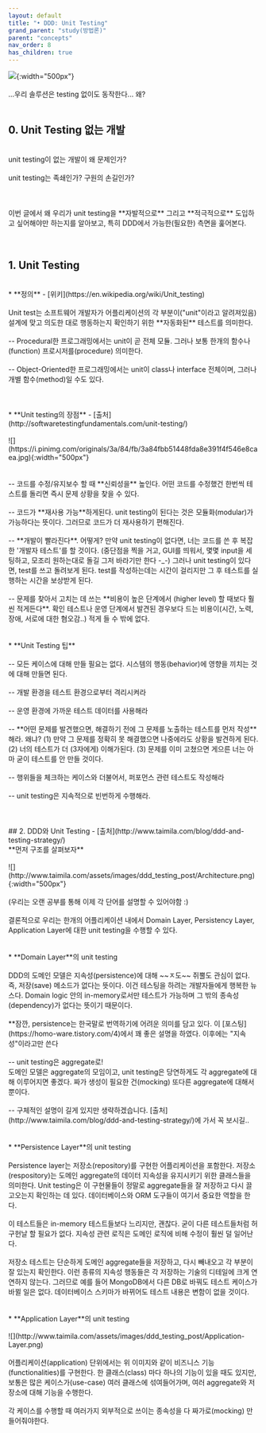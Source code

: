 ```yaml
---
layout: default
title: "• DDD: Unit Testing"
grand_parent: "study(방법론)"
parent: "concepts"
nav_order: 8
has_children: true
---
```


![](https://www.jokejive.com/images/jokejive/6e/6e64eeb048f1322666a7bb22d8314c23.jpeg){:width="500px"}
<br><br>
...우리 솔루션은 testing 없이도 동작한다... 왜?
<br><br>
## 0. Unit Testing 없는 개발
<br>
unit testing이 없는 개발이 왜 문제인가?
<br><br>
unit testing는 족쇄인가? 구원의 손길인가?
<br><br><br><br>
이번 글에서 왜 우리가 unit testing을 **자발적으로** 그리고 **적극적으로** 도입하고 싶어해야만 하는지를 알아보고, 특히 DDD에서 가능한(필요한) 측면을 훑어본다.
<br><br><br>

## 1. Unit Testing
<br>
* **정의** - [위키](https://en.wikipedia.org/wiki/Unit_testing)
<br><br>
Unit test는 소프트웨어 개발자가 어플리케이션의 각 부분이("unit"이라고 알려져있음) 설계에 맞고 의도한 대로 행동하는지 확인하기 위한 **자동화된** 테스트를 의미한다.
<br><br>
-- Procedural한 프로그래밍에서는 unit이 곧 전체 모듈. 그러나 보통 한개의 함수나(function) 프로시저를(procedure) 의미한다.
<br><br>
-- Object-Oriented한 프로그래밍에서는 unit이 class나 interface 전체이며, 그러나 개별 함수(method)일 수도 있다.
<br><br><br><br>
* **Unit testing의 장점** - [출처](http://softwaretestingfundamentals.com/unit-testing/)
<br><br>
![](https://i.pinimg.com/originals/3a/84/fb/3a84fbb51448fda8e391f4f546e8caea.jpg){:width="500px"}
<br><br><br>
-- 코드를 수정/유지보수 할 때 **신뢰성을** 높인다. 어떤 코드를 수정했건 한번씩 테스트를 돌리면 즉시 문제 상황을 찾을 수 있다.
<br><br>
-- 코드가 **재사용 가능**하게된다. unit testing이 된다는 것은 모듈화(modular)가 가능하다는 뜻이다. 그러므로 코드가 더 재사용하기 편해진다.
<br><br>
-- **개발이 빨라진다**. 어떻게? 만약 unit testing이 없다면, 너는 코드를 쓴 후 복잡한 '개발자 테스트'를 할 것이다. (중단점을 찍을 거고, GUI를 띄워서, 몇몇 input을 세팅하고, 모조리 원하는대로 돌길 그저 바라기만 한다 -_-) 그러나 unit testing이 있다면, test를 쓰고 돌려보게 된다. test를 작성하는데는 시간이 걸리지만 그 후 테스트를 실행하는 시간을 보상받게 된다.
<br><br>
-- 문제를 찾아서 고치는 데 쓰는 **비용이 높은 단계에서 (higher level) 할 때보다 훨씬 적게든다**. 확인 테스트나 운영 단계에서 발견된 경우보다 드는 비용이(시간, 노력, 장애, 서로에 대한 혐오감..) 적게 들 수 밖에 없다.
<br><br><br>
* **Unit Testing 팁**
<br><br>
-- 모든 케이스에 대해 만들 필요는 없다. 시스템의 행동(behavior)에 영향을 끼치는 것에 대해 만들면 된다.
<br><br>
-- 개발 환경을 테스트 환경으로부터 격리시켜라
<br><br>
-- 운영 환경에 가까운 테스트 데이터를 사용해라
<br><br>
-- **어떤 문제를 발견했으면, 해결하기 전에 그 문제를 노출하는 테스트를 먼저 작성**해라. 왜냐? (1) 만약 그 문제를 정확히 못 해결했으면 나중에라도 상황을 발견하게 된다. (2) 너의 테스트가 더 (3자에게) 이해가된다. (3) 문제를 이미 고쳤으면 게으른 너는 아마 굳이 테스트를 안 만들 것이다.
<br><br>
-- 행위들을 체크하는 케이스와 더불어서, 퍼포먼스 관련 테스트도 작성해라
<br><br>
-- unit testing은 지속적으로 빈번하게 수행해라.
<br><br><br><br>
## 2. DDD와 Unit Testing - [출처](http://www.taimila.com/blog/ddd-and-testing-strategy/)
<br>
**먼저 구조를 살펴보자**
<br><br>
![](http://www.taimila.com/assets/images/ddd_testing_post/Architecture.png){:width="500px"}
<br><br>
(우리는 오랜 공부를 통해 이제 각 단어를 설명할 수 있어야함 :)
<br><br>
결론적으로 우리는 한개의 어플리케이션 내에서 Domain Layer, Persistency Layer, Application Layer에 대한 unit testing을 수행할 수 있다.
<br><br><br>
* **Domain Layer**의 unit testing
<br><br>
DDD의 도메인 모델은 지속성(persistence)에 대해 ~~ㅈ도~~ 쥐뿔도 관심이 없다. 즉, 저장(save) 메소드가 없다는 뜻이다. 이건 테스팅을 하려는 개발자들에게 행복한 뉴스다. Domain logic 안의 in-memory로서만 테스트가 가능하며 그 밖의 종속성(dependency)가 없다는 뜻이기 때문이다.
<br><br>
**잠깐, persistence는 한국말로 번역하기에 어려운 의미를 담고 있다. 이 [포스팅](https://homo-ware.tistory.com/4)에서 꽤 좋은 설명을 하였다. 이후에는 "지속성"이라고만 쓴다
<br><br>
-- unit testing은 aggregate로!
<br>도메인 모델은 aggregate의 모임이고, unit testing은 당연하게도 각 aggregate에 대해 이루어지면 좋겠다. 짜가 생성이 필요한 건(mocking) 또다른 aggregate에 대해서 뿐이다. 
<br><br>
-- 구체적인 설명이 길게 있지만 생략하겠습니다. [출처](http://www.taimila.com/blog/ddd-and-testing-strategy/)에 가서 꼭 보시길..
<br><br><br>
* **Persistence Layer**의 unit testing
<br><br>
Persistence layer는 저장소(repository)를 구현한 어플리케이션을 포함한다. 저장소(respository)는 도메인 aggregate의 데이터 지속성을 유지시키기 위한 클래스들을 의미한다. Unit testing은 이 구현물들이 정말로 aggregate들을 잘 저장하고 다시 끌고오는지 확인하는 데 있다. 데이터베이스와 ORM 도구들이 여기서 중요한 역할을 한다.
<br><br>
이 테스트들은 in-memory 테스트들보다 느리지만, 괜찮다. 굳이 다른 테스트들처럼 허구헌날 할 필요가 없다. 지속성 관련 로직은 도메인 로직에 비해 수정이 훨씬 덜 일어난다. 
<br><br>
저장소 테스트는 단순하게 도메인 aggregate들을 저장하고, 다시 빼내오고 각 부분이 잘 있는지 확인한다. 이런 종류의 지속성 행동들은 각 저장하는 기술의 디테일에 크게 연연하지 않는다. 그러므로 예를 들어 MongoDB에서 다른 DB로 바꿔도 테스트 케이스가 바뀔 일은 없다. 데이터베이스 스키마가 바뀌어도 테스트 내용은 변함이 없을 것이다.
<br><br><br>
* **Application Layer**의 unit testing
<br><br>
![](http://www.taimila.com/assets/images/ddd_testing_post/Application-Layer.png)
<br><br>
어플리케이션(application) 단위에서는 위 이미지와 같이 비즈니스 기능(functionalities)를 구현한다. 한 클래스(class) 마다 하나의 기능이 있을 때도 있지만, 보통은 많은 케이스가(use-case) 여러 클래스에 섞여들어가며, 여러 aggregate와 저장소에 대해 기능을 수행한다.
 <br><br>
 각 케이스를 수행할 때 여러가지 외부적으로 쓰이는 종속성을 다 짜가로(mocking) 만들어줘야한다.
 <br><br>